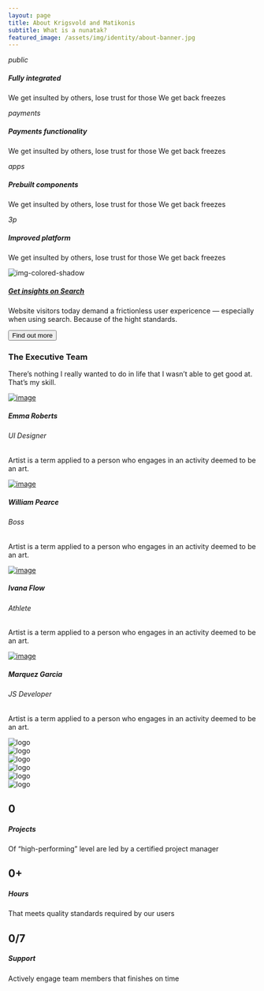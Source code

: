 ```yaml
---
layout: page
title: About Krigsvold and Matikonis
subtitle: What is a nunatak?
featured_image: /assets/img/identity/about-banner.jpg
---
```


  <div class="card card-body shadow-xl mx-3 mx-md-4 mt-n6">
    <!-- Section with four info areas left & one card right with image and waves -->
    <section class="py-7">
      <div class="container">
        <div class="row align-items-center">
          <div class="col-lg-6">
            <div class="row justify-content-start">
              <div class="col-md-6">
                <div class="info">
                  <i class="material-icons text-3xl text-gradient text-info mb-3">public</i>
                  <h5>Fully integrated</h5>
                  <p>We get insulted by others, lose trust for those We get back freezes</p>
                </div>
              </div>
              <div class="col-md-6">
                <div class="info">
                  <i class="material-icons text-3xl text-gradient text-info mb-3">payments</i>
                  <h5>Payments functionality</h5>
                  <p>We get insulted by others, lose trust for those We get back freezes</p>
                </div>
              </div>
            </div>
            <div class="row justify-content-start mt-4">
              <div class="col-md-6">
                <div class="info">
                  <i class="material-icons text-3xl text-gradient text-info mb-3">apps</i>
                  <h5>Prebuilt components</h5>
                  <p>We get insulted by others, lose trust for those We get back freezes</p>
                </div>
              </div>
              <div class="col-md-6">
                <div class="info">
                  <i class="material-icons text-3xl text-gradient text-info mb-3">3p</i>
                  <h5>Improved platform</h5>
                  <p>We get insulted by others, lose trust for those We get back freezes</p>
                </div>
              </div>
            </div>
          </div>
          <div class="col-lg-4 ms-auto mt-lg-0 mt-4">
            <div class="card">
              <div class="card-header p-0 position-relative mt-n4 mx-3 z-index-2">
                <a class="d-block blur-shadow-image">
                  <img src="https://images.unsplash.com/photo-1544717302-de2939b7ef71?ixid=MnwxMjA3fDB8MHxwaG90by1wYWdlfHx8fGVufDB8fHx8&ixlib=rb-1.2.1&auto=format&fit=crop&w=1950&q=80" alt="img-colored-shadow" class="img-fluid border-radius-lg">
                </a>
              </div>
              <div class="card-body text-center">
                <h5 class="font-weight-normal">
                  <a href="javascript:;">Get insights on Search</a>
                </h5>
                <p class="mb-0">
                  Website visitors today demand a frictionless user expericence — especially when using search. Because of the hight standards.
                </p>
                <button type="button" class="btn bg-gradient-info btn-sm mb-0 mt-3">Find out more</button>
              </div>
            </div>
          </div>
        </div>
      </div>
    </section>
    <!-- END Section with four info areas left & one card right with image and waves -->
    <!-- -------- START Features w/ pattern background & stats & rocket -------- -->
    <section class="pb-5 position-relative bg-gradient-dark mx-n3">
      <div class="container">
        <div class="row">
          <div class="col-md-8 text-start mb-5 mt-5">
            <h3 class="text-white z-index-1 position-relative">The Executive Team</h3>
            <p class="text-white opacity-8 mb-0">There’s nothing I really wanted to do in life that I wasn’t able to get good at. That’s my skill.</p>
          </div>
        </div>
        <div class="row">
          <div class="col-lg-6 col-12">
            <div class="card card-profile mt-4">
              <div class="row">
                <div class="col-lg-4 col-md-6 col-12 mt-n5">
                  <a href="javascript:;">
                    <div class="p-3 pe-md-0">
                      <img class="w-100 border-radius-md shadow-lg" src="../assets/img/team-5.jpg" alt="image">
                    </div>
                  </a>
                </div>
                <div class="col-lg-8 col-md-6 col-12 my-auto">
                  <div class="card-body ps-lg-0">
                    <h5 class="mb-0">Emma Roberts</h5>
                    <h6 class="text-info">UI Designer</h6>
                    <p class="mb-0">Artist is a term applied to a person who engages in an activity deemed to be an art.</p>
                  </div>
                </div>
              </div>
            </div>
          </div>
          <div class="col-lg-6 col-12">
            <div class="card card-profile mt-lg-4 mt-5">
              <div class="row">
                <div class="col-lg-4 col-md-6 col-12 mt-n5">
                  <a href="javascript:;">
                    <div class="p-3 pe-md-0">
                      <img class="w-100 border-radius-md shadow-lg" src="../assets/img/bruce-mars.jpg" alt="image">
                    </div>
                  </a>
                </div>
                <div class="col-lg-8 col-md-6 col-12 my-auto">
                  <div class="card-body ps-lg-0">
                    <h5 class="mb-0">William Pearce</h5>
                    <h6 class="text-info">Boss</h6>
                    <p class="mb-0">Artist is a term applied to a person who engages in an activity deemed to be an art.</p>
                  </div>
                </div>
              </div>
            </div>
          </div>
        </div>
        <div class="row mt-4">
          <div class="col-lg-6 col-12">
            <div class="card card-profile mt-4 z-index-2">
              <div class="row">
                <div class="col-lg-4 col-md-6 col-12 mt-n5">
                  <a href="javascript:;">
                    <div class="p-3 pe-md-0">
                      <img class="w-100 border-radius-md shadow-lg" src="../assets/img/ivana-squares.jpg" alt="image">
                    </div>
                  </a>
                </div>
                <div class="col-lg-8 col-md-6 col-12 my-auto">
                  <div class="card-body ps-lg-0">
                    <h5 class="mb-0">Ivana Flow</h5>
                    <h6 class="text-info">Athlete</h6>
                    <p class="mb-0">Artist is a term applied to a person who engages in an activity deemed to be an art.</p>
                  </div>
                </div>
              </div>
            </div>
          </div>
          <div class="col-lg-6 col-12">
            <div class="card card-profile mt-lg-4 mt-5 z-index-2">
              <div class="row">
                <div class="col-lg-4 col-md-6 col-12 mt-n5">
                  <a href="javascript:;">
                    <div class="p-3 pe-md-0">
                      <img class="w-100 border-radius-md shadow-lg" src="../assets/img/ivana-square.jpg" alt="image">
                    </div>
                  </a>
                </div>
                <div class="col-lg-8 col-md-6 col-12 my-auto">
                  <div class="card-body ps-lg-0">
                    <h5 class="mb-0">Marquez Garcia</h5>
                    <h6 class="text-info">JS Developer</h6>
                    <p class="mb-0">Artist is a term applied to a person who engages in an activity deemed to be an art.</p>
                  </div>
                </div>
              </div>
            </div>
          </div>
        </div>
      </div>
    </section>
    <!-- -------- END Features w/ pattern background & stats & rocket -------- -->
    <section class="pt-4 pb-6" id="count-stats">
      <div class="container">
        <div class="row mb-7">
          <div class="col-lg-2 col-md-4 col-6 mb-4">
            <img class="w-100 opacity-7" src="../assets/img/logos/gray-logos/logo-coinbase.svg" alt="logo">
          </div>
          <div class="col-lg-2 col-md-4 col-6 mb-4">
            <img class="w-100 opacity-7" src="../assets/img/logos/gray-logos/logo-nasa.svg" alt="logo">
          </div>
          <div class="col-lg-2 col-md-4 col-6 mb-4">
            <img class="w-100 opacity-7" src="../assets/img/logos/gray-logos/logo-netflix.svg" alt="logo">
          </div>
          <div class="col-lg-2 col-md-4 col-6 mb-4">
            <img class="w-100 opacity-7" src="../assets/img/logos/gray-logos/logo-pinterest.svg" alt="logo">
          </div>
          <div class="col-lg-2 col-md-4 col-6 mb-4">
            <img class="w-100 opacity-7" src="../assets/img/logos/gray-logos/logo-spotify.svg" alt="logo">
          </div>
          <div class="col-lg-2 col-md-4 col-6 mb-4">
            <img class="w-100 opacity-7" src="../assets/img/logos/gray-logos/logo-vodafone.svg" alt="logo">
          </div>
        </div>
        <div class="row justify-content-center text-center">
          <div class="col-md-3">
            <h1 class="text-gradient text-info" id="state1" countTo="5234">0</h1>
            <h5>Projects</h5>
            <p>Of “high-performing” level are led by a certified project manager</p>
          </div>
          <div class="col-md-3">
            <h1 class="text-gradient text-info"><span id="state2" countTo="3400">0</span>+</h1>
            <h5>Hours</h5>
            <p>That meets quality standards required by our users</p>
          </div>
          <div class="col-md-3">
            <h1 class="text-gradient text-info"><span id="state3" countTo="24">0</span>/7</h1>
            <h5>Support</h5>
            <p>Actively engage team members that finishes on time</p>
          </div>
        </div>
      </div>
    </section>
